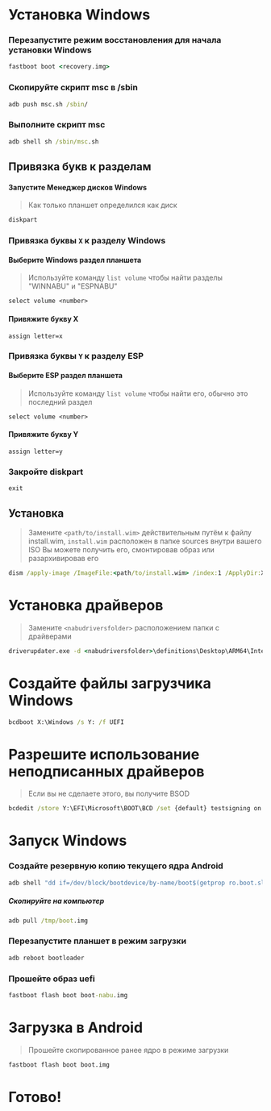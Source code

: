 ﻿# Установка Windows

### Перезапустите режим восстановления для начала установки Windows

```cmd
fastboot boot <recovery.img>
```

### Скопируйте скрипт msc в /sbin

```cmd
adb push msc.sh /sbin/
```

### Выполните скрипт msc

```cmd
adb shell sh /sbin/msc.sh
```

## Привязка букв к разделам
  

#### Запустите Менеджер дисков Windows
> Как только планшет определился как диск

```cmd
diskpart
```


### Привязка буквы `X` к разделу Windows

#### Выберите Windows раздел планшета 
> Используйте команду `list volume` чтобы найти разделы "WINNABU" и "ESPNABU"

```diskpart
select volume <number>
```

#### Привяжите букву X
```diskpart
assign letter=x
```

### Привязка буквы `Y` к разделу ESP

#### Выберите ESP раздел планшета
> Используйте команду `list volume` чтобы найти его, обычно это последний раздел

```diskpart
select volume <number>
```

#### Привяжите букву Y

```diskpart
assign letter=y
```

### Закройте diskpart
```diskpart
exit
```

  
  

## Установка

> Замените `<path/to/install.wim>` действительным путём к файлу install.wim,
> `install.wim` расположен в папке sources внутри вашего ISO
> Вы можете получить его, смонтировав образ или разархивировав его

```cmd
dism /apply-image /ImageFile:<path/to/install.wim> /index:1 /ApplyDir:X:\
```

# Установка драйверов

> Замените `<nabudriversfolder>` расположением папки с драйверами

```cmd
driverupdater.exe -d <nabudriversfolder>\definitions\Desktop\ARM64\Internal\nabu.txt -r <nabudriversfolder> -p X:
```

  

# Создайте файлы загрузчика Windows

```cmd
bcdboot X:\Windows /s Y: /f UEFI
```

  
  

# Разрешите использование неподписанных драйверов

> Если вы не сделаете этого, вы получите BSOD
```cmd
bcdedit /store Y:\EFI\Microsoft\BOOT\BCD /set {default} testsigning on
```

# Запуск Windows

### Создайте резервную копию текущего ядра Android

```cmd
adb shell "dd if=/dev/block/bootdevice/by-name/boot$(getprop ro.boot.slot_suffix) of=/tmp/boot.img"
```

##### Скопируйте на компьютер

```cmd
adb pull /tmp/boot.img
```

### Перезапустите планшет в режим загрузки 

```cmd
adb reboot bootloader
```

### Прошейте образ uefi 

```cmd
fastboot flash boot boot-nabu.img
```

# Загрузка в Android
> Прошейте скопированное ранее ядро в режиме загрузки

```cmd
fastboot flash boot boot.img
```

# Готово!

